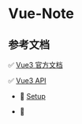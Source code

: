# Vue-Note

## 参考文档

✅ [Vue3 官方文档](https://v3.cn.vuejs.org/)

✅ [Vue3 API](https://v3.cn.vuejs.org/api/)

- 🔆 [Setup](https://v3.cn.vuejs.org/guide/composition-api-setup.html#setup)

- 🔆 [<script setup>](https://v3.cn.vuejs.org/api/sfc-script-setup.html)
  
- 🔆 [Typescript](https://v3.cn.vuejs.org/guide/typescript-support.html#typescript-%E6%94%AF%E6%8C%81)

✅ [Vite](https://cn.vitejs.dev/)

## 阅读清单

✅ [vue3保姆级教程](https://juejin.cn/post/7030992475271495711)

✅ [2022年必会Vue3.0学习 (强烈建议)](https://juejin.cn/post/7057325585705467918)
